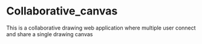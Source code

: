 # Collaborative_canvas
This is a collaborative drawing web application where multiple user connect and share a single drawing canvas
